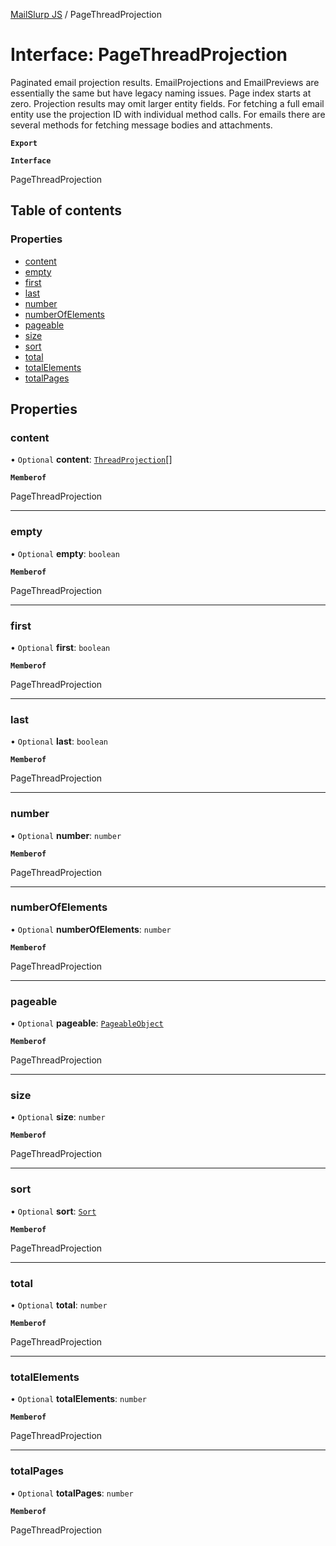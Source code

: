 [MailSlurp JS](../README.md) / PageThreadProjection

# Interface: PageThreadProjection

Paginated email projection results. EmailProjections and EmailPreviews are essentially the same but have legacy naming issues. Page index starts at zero. Projection results may omit larger entity fields. For fetching a full email entity use the projection ID with individual method calls. For emails there are several methods for fetching message bodies and attachments.

**`Export`**

**`Interface`**

PageThreadProjection

## Table of contents

### Properties

- [content](PageThreadProjection.md#content)
- [empty](PageThreadProjection.md#empty)
- [first](PageThreadProjection.md#first)
- [last](PageThreadProjection.md#last)
- [number](PageThreadProjection.md#number)
- [numberOfElements](PageThreadProjection.md#numberofelements)
- [pageable](PageThreadProjection.md#pageable)
- [size](PageThreadProjection.md#size)
- [sort](PageThreadProjection.md#sort)
- [total](PageThreadProjection.md#total)
- [totalElements](PageThreadProjection.md#totalelements)
- [totalPages](PageThreadProjection.md#totalpages)

## Properties

### content

• `Optional` **content**: [`ThreadProjection`](ThreadProjection.md)[]

**`Memberof`**

PageThreadProjection

___

### empty

• `Optional` **empty**: `boolean`

**`Memberof`**

PageThreadProjection

___

### first

• `Optional` **first**: `boolean`

**`Memberof`**

PageThreadProjection

___

### last

• `Optional` **last**: `boolean`

**`Memberof`**

PageThreadProjection

___

### number

• `Optional` **number**: `number`

**`Memberof`**

PageThreadProjection

___

### numberOfElements

• `Optional` **numberOfElements**: `number`

**`Memberof`**

PageThreadProjection

___

### pageable

• `Optional` **pageable**: [`PageableObject`](PageableObject.md)

**`Memberof`**

PageThreadProjection

___

### size

• `Optional` **size**: `number`

**`Memberof`**

PageThreadProjection

___

### sort

• `Optional` **sort**: [`Sort`](Sort.md)

**`Memberof`**

PageThreadProjection

___

### total

• `Optional` **total**: `number`

**`Memberof`**

PageThreadProjection

___

### totalElements

• `Optional` **totalElements**: `number`

**`Memberof`**

PageThreadProjection

___

### totalPages

• `Optional` **totalPages**: `number`

**`Memberof`**

PageThreadProjection
